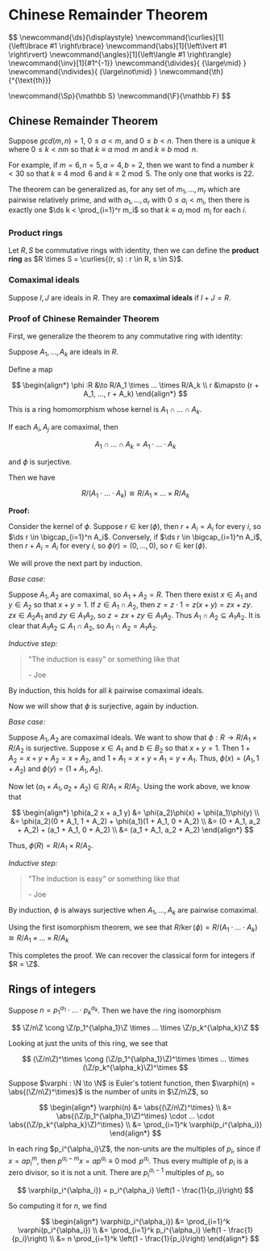 # Chinese Remainder Theorem

$$
\newcommand{\ds}{\displaystyle}
\newcommand{\curlies}[1]{\left\lbrace #1 \right\rbrace}
\newcommand{\abs}[1]{\left\lvert #1 \right\rvert}
\newcommand{\angles}[1]{\left\langle #1 \right\rangle}
\newcommand{\inv}[1]{#1^{-1}}
\newcommand{\divides}{ {\large\mid} }
\newcommand{\ndivides}{ {\large\not\mid} }
\newcommand{\th}{^{\text{th}}}

\newcommand{\Sp}{\mathbb S}
\newcommand{\F}{\mathbb F}
$$

## Chinese Remainder Theorem

Suppose $gcd(m, n) = 1$, $0 \leq a < m$, and $0 \leq b < n$. Then there is a unique $k$ where $0 \leq k < nm$ so that $k \equiv a \bmod m$ and $k \equiv b \bmod n$.

For example, if $m = 6, n = 5, a = 4, b = 2$, then we want to find a number $k < 30$ so that $k \equiv 4 \bmod 6$ and $k \equiv 2 \bmod 5$. The only one that works is 22.

The theorem can be generalized as, for any set of $m_1, ..., m_r$ which are pairwise relatively prime, and with $a_1, ..., a_r$ with $0 \leq a_i < m_i$, then there is exactly one $\ds k < \prod_{i=1}^r m_i$ so that $k \equiv a_i \bmod m_i$ for each $i$.

### Product rings

Let $R, S$ be commutative rings with identity, then we can define the **product ring** as $R \times S = \curlies{(r, s) : r \in R, s \in S}$.

### Comaximal ideals

Suppose $I, J$ are ideals in $R$. They are **comaximal ideals** if $I + J = R$.

### Proof of Chinese Remainder Theorem

First, we generalize the theorem to any commutative ring with identity:

Suppose $A_1, ..., A_k$ are ideals in $R$.

Define a map

$$
\begin{align*}
\phi :R &\to R/A_1 \times ... \times R/A_k \\
r &\mapsto (r + A_1, ..., r + A_k)
\end{align*}
$$

This is a ring homomorphism whose kernel is $A_1 \cap ... \cap A_k$.

If each $A_i, A_j$ are comaximal, then

$$
A_1 \cap ... \cap A_k = A_1 \cdot ... \cdot A_k
$$

and $\phi$ is surjective.

Then we have

$$
R/(A_1 \cdot ... \cdot A_k) \cong R/A_1 \times ... \times R/A_k
$$

**Proof:**

Consider the kernel of $\phi$. Suppose $r \in \ker(\phi)$, then $r + A_i = A_i$ for every $i$, so $\ds r \in \bigcap_{i=1}^n A_i$. Conversely, if $\ds r \in \bigcap_{i=1}^n A_i$, then $r + A_i = A_i$ for every $i$, so $\phi(r) = (0, ..., 0)$, so $r \in \ker(\phi)$.

We will prove the next part by induction.

*Base case:*

Suppose $A_1, A_2$ are comaximal, so $A_1 + A_2 = R$. Then there exist $x \in A_1$ and $y \in A_2$ so that $x + y = 1$. If $z \in A_1 \cap A_2$, then $z = z \cdot 1 = z(x + y) = zx + zy$. $zx \in A_2 A_1$ and $zy \in A_1 A_2$, so $z = zx + zy \in A_1 A_2$. Thus $A_1 \cap A_2 \subseteq A_1 A_2$. It is clear that $A_1 A_2 \subseteq A_1 \cap A_2$, so $A_1 \cap A_2 = A_1 A_2$.

*Inductive step:*

> "The induction is easy" or something like that
>
> \- Joe

By induction, this holds for all $k$ pairwise comaximal ideals.

Now we will show that $\phi$ is surjective, again by induction.

*Base case:*

Suppose $A_1, A_2$ are comaximal ideals. We want to show that $\phi : R \to R/A_1 \times R/A_2$ is surjective. Suppose $x \in A_1$ and $b \in B_2$ so that $x + y = 1$. Then $1 + A_2 = x + y + A_2 = x + A_2$, and $1 + A_1 = x + y + A_1 = y + A_1$. Thus, $\phi(x) = (A_1, 1 + A_2)$ and $\phi(y) = (1 + A_1, A_2)$.

Now let $(a_1 + A_1, a_2 + A_2) \in R/A_1 \times R/A_2$. Using the work above, we know that

$$
\begin{align*}
\phi(a_2 x + a_1 y) &= \phi(a_2)\phi(x) + \phi(a_1)\phi(y) \\
&= \phi(a_2)(0 + A_1, 1 + A_2) + \phi(a_1)(1 + A_1, 0 + A_2) \\
&= (0 + A_1, a_2 + A_2) + (a_1 + A_1, 0 + A_2) \\
&= (a_1 + A_1, a_2 + A_2)
\end{align*}
$$

Thus, $\phi(R) = R/A_1 \times R/A_2$.

*Inductive step:*

> "The induction is easy" or something like that
>
> \- Joe

By induction, $\phi$ is always surjective when $A_1, ..., A_k$ are pairwise comaximal.

Using the first isomorphism theorem, we see that $R/\ker(\phi) = R/(A_1 \cdot ... \cdot A_k) \cong R/A_1 \times ... \times R/A_k$ 

This completes the proof. We can recover the classical form for integers if $R = \Z$.

## Rings of integers

Suppose $n = p_1^{\alpha_1} \cdot ... \cdot p_k^{\alpha_k}$. Then we have the ring isomorphism

$$
\Z/n\Z \cong \Z/p_1^{\alpha_1}\Z \times ... \times \Z/p_k^{\alpha_k}\Z
$$

Looking at just the units of this ring, we see that

$$
(\Z/n\Z)^\times \cong (\Z/p_1^{\alpha_1}\Z)^\times \times ... \times (\Z/p_k^{\alpha_k}\Z)^\times
$$

Suppose $\varphi : \N \to \N$ is Euler's totient function, then $\varphi(n) = \abs{(\Z/n\Z)^\times}$ is the number of units in $\Z/n\Z$, so

$$
\begin{align*}
\varphi(n) &= \abs{(\Z/n\Z)^\times} \\
&= \abs{(\Z/p_1^{\alpha_1}\Z)^\times} \cdot ... \cdot \abs{(\Z/p_k^{\alpha_k}\Z)^\times} \\
&= \prod_{i=1}^k \varphi(p_i^{\alpha_i})
\end{align*}
$$

In each ring $p_i^{\alpha_i}\Z$, the non-units are the multiples of $p_i$, since if $x = a p_i^m$, then $p^{\alpha_i - m}x = ap^{\alpha_i} \equiv 0 \bmod p^{\alpha_i}$. Thus every multiple of $p_i$ is a zero divisor, so it is not a unit. There are $p_i^{\alpha_i - 1}$ multiples of $p_i$, so

$$
\varphi(p_i^{\alpha_i}) = p_i^{\alpha_i} \left(1 - \frac{1}{p_i}\right)
$$

So computing it for $n$, we find

$$
\begin{align*}
\varphi(p_i^{\alpha_i}) &= \prod_{i=1}^k \varphi(p_i^{\alpha_i}) \\
&= \prod_{i=1}^k p_i^{\alpha_i} \left(1 - \frac{1}{p_i}\right) \\
&= n \prod_{i=1}^k \left(1 - \frac{1}{p_i}\right)
\end{align*}
$$
